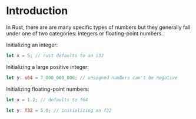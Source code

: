 # Introduction

In Rust, there are are many specific types of numbers but they generally fall under one of two categories: integers or floating-point numbers.

Initializing an integer:
```rust
let x = 5; // rust defaults to an i32
```

Initializing a large positive integer:
```rust
let y: u64 = 7_000_000_000; // unsigned numbers can't be negative
```

Initializing floating-point numbers:
```rust
let x = 1.2; // defaults to f64

let y: f32 = 5.0; // initializing an f32
```
